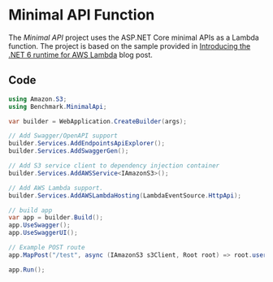 # Minimal API Function

The _Minimal API_ project uses the ASP.NET Core minimal APIs as a Lambda function. The project is based on the sample provided in [Introducing the .NET 6 runtime for AWS Lambda](https://aws.amazon.com/blogs/compute/introducing-the-net-6-runtime-for-aws-lambda/) blog post.

## Code

```csharp
using Amazon.S3;
using Benchmark.MinimalApi;

var builder = WebApplication.CreateBuilder(args);

// Add Swagger/OpenAPI support
builder.Services.AddEndpointsApiExplorer();
builder.Services.AddSwaggerGen();

// Add S3 service client to dependency injection container
builder.Services.AddAWSService<IAmazonS3>();

// Add AWS Lambda support.
builder.Services.AddAWSLambdaHosting(LambdaEventSource.HttpApi);

// build app
var app = builder.Build();
app.UseSwagger();
app.UseSwaggerUI();

// Example POST route
app.MapPost("/test", async (IAmazonS3 s3Client, Root root) => root.user.id);

app.Run();
```